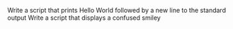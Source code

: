 Write a script that prints Hello World followed by a new line to the standard output
Write a script that displays a confused smiley
